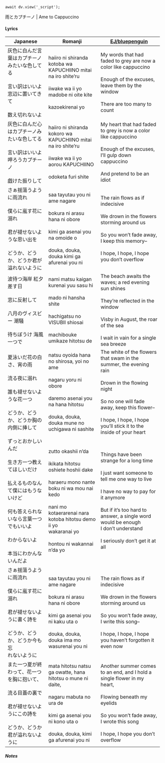 ```dataviewjs
await dv.view('_script');
```
雨とカプチーノ | Ame to Cappuccino
#### Lyrics

| Japanese                                                                                                            | Romanji                                                                                                                                                                                                                        | [EJ/bluepenguin](https://ejtranslations.wordpress.com/2020/03/24/yorushika-ame-to-cappuccino/)                                                                                                                                                                                |
| ------------------------------------------------------------------------------------------------------------------- | ------------------------------------------------------------------------------------------------------------------------------------------------------------------------------------------------------------------------------ | ----------------------------------------------------------------------------------------------------------------------------------------------------------------------------------------------------------------------------------------------------------------------------- |
| 灰色に白んだ言葉はカプチーノみたいな色してる<br><br>言い訳はいいよ 窓辺に置いてきて<br><br>数え切れないよ                                                       | haiiro ni shiranda kotoba wa KAPUCHIINO mitai na iro shite’ru<br><br>iiwake wa ii yo madobe ni oite kite<br><br>kazoekirenai yo                                                                                                | My words that had faded to grey are now a color like cappuccino<br><br>Enough of the excuses, leave them by the window<br><br>There are too many to count                                                                                                                     |
| 灰色に白んだ心はカプチーノみたいな色してる<br><br>言い訳はいいよ 呷ろうカプチーノ<br><br>戯けた振りして                                                        | haiiro ni shiranda kokoro wa KAPUCHIINO mitai na iro shite’ru<br><br>iiwake wa ii yo aorou KAPUCHIINO<br><br>odoketa furi shite                                                                                                | My heart that had faded to grey is now a color like cappuccino<br><br>Enough of the excuses, I’ll gulp down cappuccino<br><br>And pretend to be an idiot                                                                                                                      |
| さぁ揺蕩うように雨流れ<br><br>僕らに嵐す花に溺れ<br><br>君が褪せないような思い出を<br><br>どうか、どうか、どうか君が溢れないように                                       | saa tayutau you ni ame nagare<br><br>bokura ni arasu hana ni obore<br><br>kimi ga asenai you na omoide o<br><br>douka, douka, douka kimi ga afurenai you ni                                                                    | The rain flows as if indecisive<br><br>We drown in the flowers storming around us<br><br>So you won’t fade away, I keep this memory–<br><br>I hope, I hope, I hope you don’t overflow                                                                                         |
| 波待つ海岸 紅夕差す日<br><br>窓に反射して<br><br>八月のヴィスビー 潮騒<br><br>待ちぼうけ 海風一つで                                                     | nami matsu kaigan kurenai yuu sasu hi<br><br>mado ni hansha shite<br><br>hachigatsu no VISUBII shiosai<br><br>machibouke umikaze hitotsu de                                                                                    | The beach awaits the waves; a red evening sun shines<br><br>They’re reflected in the window<br><br>Visby in August, the roar of the sea<br><br>I wait in vain for a single sea breeze                                                                                         |
| 夏泳いだ花の白さ、宵の雨<br><br>流る夜に溺れ<br><br>誰も褪せないような花一つ<br><br>どうか、どうか、どうか胸の内側に挿して                                           | natsu oyoida hana no shirosa, yoi no ame<br><br>nagaru yoru ni obore<br><br>daremo asenai you na hana hitotsu<br><br>douka, douka, douka mune no uchigawa ni sashite                                                           | The white of the flowers that swam in the summer, the evening rain<br><br>Drown in the flowing night<br><br>So no one will fade away, keep this flower–<br><br>I hope, I hope, I hope you’ll stick it to the inside of your heart                                             |
| ずっとおかしいんだ<br><br>生き方一つ教えてほしいだけ<br><br>払えるものなんて僕にはもうないけど<br><br>何も答えられないなら言葉一つでもいいよ<br><br>わからないよ<br><br>本当にわかんないんだよ | zutto okashii n’da<br><br>ikikata hitotsu oshiete hoshii dake<br><br>haraeru mono nante boku ni wa mou nai kedo<br><br>nani mo kotaerarenai nara kotoba hitotsu demo ii yo  <br>wakaranai yo<br><br>hontou ni wakannai n’da yo | Things have been strange for a long time<br><br>I just want someone to tell me one way to live<br><br>I have no way to pay for it anymore<br><br>But if it’s too hard to answer, a single word would be enough  <br>I don’t understand<br><br>I seriously don’t get it at all |
| さぁ揺蕩うように雨流れ<br><br>僕らに嵐す花に溺れ<br><br>君が褪せないように書く詩を<br><br>どうか、どうか、どうか今も忘<br>れないように                                   | saa tayutau you ni ame nagare<br><br>bokura ni arasu hana ni obore<br><br>kimi ga asenai you ni kaku uta o<br><br>douka, douka, douka ima mo wasurenai you ni                                                                  | The rain flows as if indecisive<br><br>We drown in the flowers storming around us<br><br>So you won’t fade away, I write this song–<br><br>I hope, I hope, I hope you haven’t forgotten it even now                                                                           |
| また一つ夏が終わって、花一つを胸に抱いて、<br><br>流る目蓋の裏で<br><br>君が褪せないようにこの詩を<br><br>どうか、どうか君が溢れないように                                   | mata hitotsu natsu ga owatte, hana hitotsu o mune ni daite,<br><br>nagaru mabuta no ura de<br><br>kimi ga asenai you ni kono uta o<br><br>douka, douka, kimi ga afurenai you ni                                                | Another summer comes to an end, and I hold a single flower in my heart,<br><br>Flowing beneath my eyelids<br><br>So you won’t fade away, I wrote this song<br><br>I hope, I hope you don’t overflow                                                                           |

##### Notes
>